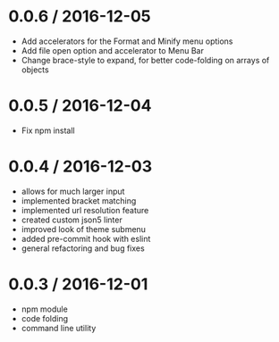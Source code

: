 
0.0.6 / 2016-12-05
==================

- Add accelerators for the Format and Minify menu options
- Add file open option and accelerator to Menu Bar
- Change brace-style to expand, for better code-folding on arrays of objects

0.0.5 / 2016-12-04
==================

- Fix npm install

0.0.4 / 2016-12-03
==================

- allows for much larger input
- implemented bracket matching
- implemented url resolution feature
- created custom json5 linter
- improved look of theme submenu
- added pre-commit hook with eslint
- general refactoring and bug fixes


0.0.3 / 2016-12-01
==================

- npm module
- code folding
- command line utility
